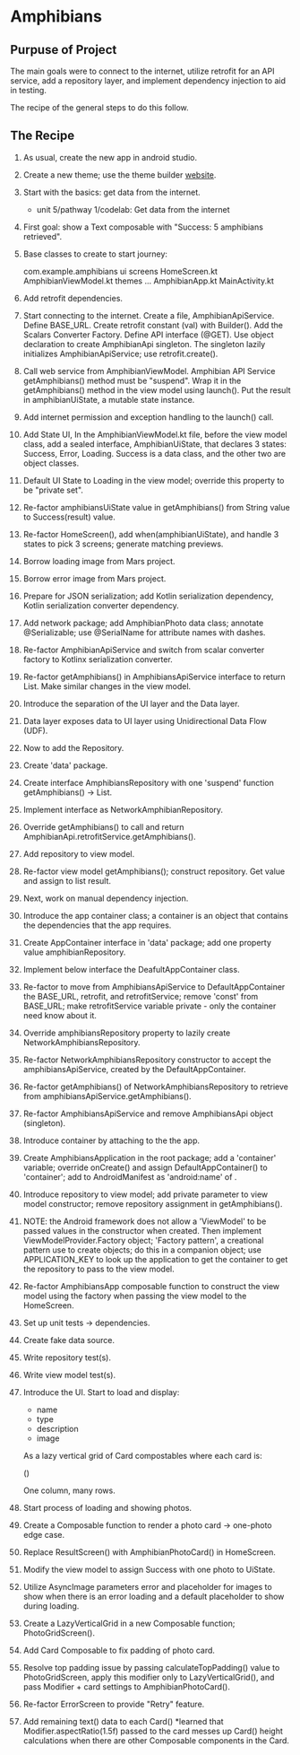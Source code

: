 # Amphibians

## Purpuse of Project

The main goals were to connect to the internet, utilize retrofit for an API service, add a repository layer, and implement dependency injection to aid in testing.

The recipe of the general steps to do this follow.

## The Recipe

1. As usual, create the new app in android studio.
2. Create a new theme; use the theme builder [website](https://material-foundation.github.io/material-theme-builder/).
3. Start with the basics: get data from the internet.
   * unit 5/pathway 1/codelab: Get data from the internet
4. First goal: show a Text composable with "Success: 5 amphibians retrieved".
5. Base classes to create to start journey:

   com.example.amphibians
       ui
           screens
               HomeScreen.kt
               AmphibianViewModel.kt
           themes ...
           AmphibianApp.kt
       MainActivity.kt

6. Add retrofit dependencies.
7. Start connecting to the internet. Create a file, AmphibianApiService. Define BASE_URL. Create retrofit constant (val) with Builder(). Add the Scalars Converter Factory. Define API interface (@GET). Use object declaration to create AmphibianApi singleton. The singleton lazily initializes AmphibianApiService; use retrofit.create().
8. Call web service from AmphibianViewModel. Amphibian API Service getAmphibians() method must be "suspend". Wrap it in the getAmphibians() method in the view model using launch(). Put the result in amphibianUiState, a mutable state instance.
9. Add internet permission and exception handling to the launch() call.
10. Add State UI, In the AmphibianViewModel.kt file, before the view model class, add a sealed interface, AmphibianUiState, that declares 3 states: Success, Error, Loading.
Success is a data class, and the other two are object classes.
11. Default UI State to Loading in the view model; override this property to be "private set".
12. Re-factor amphibiansUiState value in getAmphibians() from String value to Success(result) value.
13. Re-factor HomeScreen(), add when(amphibianUiState), and handle 3 states to pick 3 screens; generate matching previews.
14. Borrow loading image from Mars project.
15. Borrow error image from Mars project.
16. Prepare for JSON serialization; add Kotlin serialization dependency, Kotlin serialization converter dependency.
17. Add network package; add AmphibianPhoto data class; annotate @Serializable; use @SerialName for attribute names with dashes.
18. Re-factor AmphibianApiService and switch from scalar converter factory to Kotlinx serialization converter.
19. Re-factor getAmphibians() in AmphibiansApiService interface to return List<AmphibianPhoto>. Make similar changes in the view model.
20. Introduce the separation of the UI layer and the Data layer.
21. Data layer exposes data to UI layer using Unidirectional Data Flow (UDF).
22. Now to add the Repository.
23. Create 'data' package.
24. Create interface AmphibiansRepository with one 'suspend' function getAmphibians() -> List<AmphibianPhoto>.
25. Implement interface as NetworkAmphibianRepository.
26. Override getAmphibians() to call and return AmphibianApi.retrofitService.getAmphibians().
27. Add repository to view model.
28. Re-factor view model getAmphibians(); construct repository. Get value and assign to list result.
29. Next, work on manual dependency injection.
30. Introduce the app container class; a container is an object that contains the dependencies that the app requires.
31. Create AppContainer interface in 'data' package; add one property value amphibianRepository.
32. Implement below interface the DeafultAppContainer class.
33. Re-factor to move from AmphibiansApiService to DefaultAppContainer the BASE_URL, retrofit, and retrofitService; remove 'const' from BASE_URL; make retrofitService variable private - only the container need know about it.
34. Override amphibiansRepository property to lazily create NetworkAmphibiansRepository.
35. Re-factor NetworkAmphibiansRepository constructor to accept the amphibiansApiService, created by the DefaultAppContainer.
36. Re-factor getAmphibians() of NetworkAmphibiansRepository to retrieve from amphibiansApiService.getAmphibians().
37. Re-factor AmphibiansApiService and remove AmphibiansApi object (singleton).
38. Introduce container by attaching to the the app.
39. Create AmphibiansApplication in the root package; add a 'container' variable; override onCreate() and assign DefaultAppContainer() to 'container'; add to AndroidManifest as 'android:name' of <application>.
40. Introduce repository to view model; add private parameter to view model constructor; remove repository assignment in getAmphibians().
41. NOTE: the Android framework does not allow a 'ViewModel' to be passed values in the constructor when created. Then implement ViewModelProvider.Factory object; 'Factory pattern', a creational pattern use to create objects; do this in a companion object; use APPLICATION_KEY to look up the application to get the container to get the repository to pass to the view model.
42. Re-factor AmphibiansApp composable function to construct the view model using the factory when passing the view model to the HomeScreen.
43. Set up unit tests -> dependencies.
44. Create fake data source.
45. Write repository test(s).
46. Write view model test(s).
47. Introduce the UI. Start to load and display:

    * name
    * type
    * description
    * image

    As a lazy vertical grid of Card compostables where each card is:

    <name> (<type>)
    <image>
    <description>

    One column, many rows.

48. Start process of loading and showing photos.
49. Create a Composable function to render a photo card -> one-photo edge case.
50. Replace ResultScreen() with AmphibianPhotoCard() in HomeScreen.
51. Modify the view model to assign Success with one photo to UiState.
52. Utilize AsyncImage parameters error and placeholder for images to show when there is an error loading and a default placeholder to show during loading.
53. Create a LazyVerticalGrid in a new Composable function; PhotoGridScreen().
54. Add Card Composable to fix padding of photo card.
55. Resolve top padding issue by passing calculateTopPadding() value to PhotoGridScreen, apply this modifier only to LazyVerticalGrid(), and pass Modifier + card settings to AmphibianPhotoCard().
56. Re-factor ErrorScreen to provide "Retry" feature.
57. Add remaining text() data to each Card()
    *learned that Modifier.aspectRatio(1.5f) passed to the card messes up Card() height calculations when there are other Composable components in the Card.

